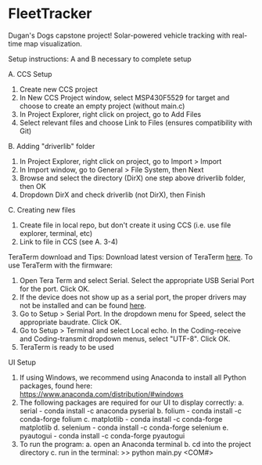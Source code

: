 # FleetTracker
Dugan's Dogs capstone project! Solar-powered vehicle tracking with real-time map visualization.

Setup instructions:
A and B necessary to complete setup

A. CCS Setup
1. Create new CCS project
2. In New CCS Project window, select MSP430F5529 for target and choose to create an empty project (without main.c)
3. In Project Explorer, right click on project, go to Add Files
4. Select relevant files and choose Link to Files (ensures compatibility with Git)

B. Adding "driverlib" folder
1. In Project Explorer, right click on project, go to Import > Import
2. In Import window, go to General > File System, then Next
3. Browse and select the directory (DirX) one step above driverlib folder, then OK
4. Dropdown DirX and check driverlib (not DirX), then Finish

C. Creating new files
1. Create file in local repo, but don't create it using CCS (i.e. use file explorer, terminal, etc)
2. Link to file in CCS (see A. 3-4)

TeraTerm download and Tips:
Download latest version of TeraTerm [here](https://ttssh2.osdn.jp/index.html.en).
To use TeraTerm with the firmware:
1. Open Tera Term and select Serial. Select the appropriate USB Serial Port for the port. Click OK.
2. If the device does not show up as a serial port, the proper drivers may not be installed and can be found [here](https://www.ftdichip.com/FTDrivers.htm).
3. Go to Setup > Serial Port. In the dropdown menu for Speed, select the appropriate baudrate. Click OK.
4. Go to Setup > Terminal and select Local echo. In the Coding-receive and Coding-transmit dropdown menus, select "UTF-8". Click OK.
5. TeraTerm is ready to be used

UI Setup
1. If using Windows, we recommend using Anaconda to install all Python packages, found here: https://www.anaconda.com/distribution/#windows
2. The following packages are required for our UI to display correctly:
	a. serial
		- conda install -c anaconda pyserial
	b. folium
		- conda install -c conda-forge folium
	c. matplotlib
		- conda install -c conda-forge matplotlib
	d. selenium
		- conda install -c conda-forge selenium
	e. pyautogui
		- conda install -c conda-forge pyautogui
3. To run the program:
	a. open an Anaconda terminal
	b. cd into the project directory
	c. run in the terminal:
		>> python main.py <COM#>